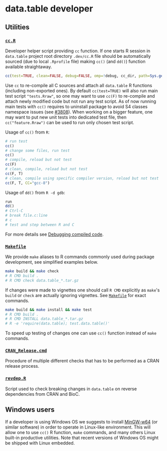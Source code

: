 # data.table developer

## Utilities

### [`cc.R`](./cc.R)

Developer helper script providing `cc` function. If one starts R session in `data.table` project root directory `.dev/cc.R` file should be automatically sourced (due to local `.Rprofile` file) making `cc()` (and `dd()`) function available straightaway.

```r
cc(test=TRUE, clean=FALSE, debug=FALSE, omp=!debug, cc_dir, path=Sys.getenv("PROJ_PATH"), CC="gcc")
```

Use `cc` to re-compile all C sources and attach all `data.table` R functions (including non-exported ones).
By default `cc(test=TRUE)` will also run main test script `"tests.Rraw"`, so one may want to use `cc(F)` to re-compile and attach newly modified code but not run any test script. As of now running main tests with `cc()` requires to uninstall package to avoid S4 classes namespace issues (see [#3808](https://github.com/Rdatatable/data.table/issues/3808)).
When working on a bigger feature, one may want to put new unit tests into dedicated test file, then `cc("feature.Rraw")` can be used to run only chosen test script.

Usage of `cc()` from `R`:
```r
# run test
cc()
# change some files, run test
cc()
# compile, reload but not test
cc(F)
# clean, compile, reload but not test
cc(F, T)
# clean, compile using specific compiler version, reload but not test
cc(F, T, CC="gcc-8")
```

Usage of `dd()` from `R -d gdb`:
```r
run
dd()
# Ctrl-C
# break file.c:line
# c
# test and step between R and C
```
For more details see [Debugging compiled code](https://cloud.r-project.org/doc/manuals/R-exts.html#Debugging-compiled-code).

### [`Makefile`](./../Makefile)

We provide `make` aliases to R commands commonly used during package development, see simplified examples below.
```sh
make build && make check
# R CMD build .
# R CMD check data.table_*.tar.gz
```
If changes were made to vignettes one should call `R CMD` explicitly as `make`'s `build` or `check` are actually ignoring vignettes. See [`Makefile`](./../Makefile) for exact commands.

```sh
make build && make install && make test
# R CMD build .
# R CMD INSTALL data.table_*.tar.gz
# R -e 'require(data.table); test.data.table()'
```
To speed up testing of changes one can use `cc()` function instead of `make` commands.

### [`CRAN_Release.cmd`](./CRAN_Release.cmd)

Procedure of multiple different checks that has to be performed as a CRAN release process.

### [`revdep.R`](./revdep.R)

Script used to check breaking changes in `data.table` on reverse dependencies from CRAN and BioC.

## Windows users

If a developer is using Windows OS we suggests to install [MinGW-w64](https://mingw-w64.org) (or similar software) in order to operate in Linux-like environment. This will allow one to use `cc()` R function, `make` commands, and many others Linux built-in productive utilities. Note that recent versions of Windows OS might be shipped with Linux embedded.

